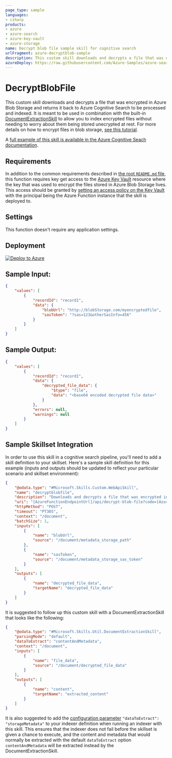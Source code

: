 ```yaml
---
page_type: sample
languages:
- csharp
products:
- azure
- azure-search
- azure-key-vault
- azure-storage
name: Decrypt blob file sample skill for cognitive search
urlFragment: azure-decryptblob-sample
description: This custom skill downloads and decrypts a file that was encrypted in Azure Blob Storage and returns it back to Azure Cognitive Search to be indexed.
azureDeploy: https://raw.githubusercontent.com/Azure-Samples/azure-search-power-skills/main/Utils/DecryptBlobFile/azuredeploy.json
---
```


# DecryptBlobFile

This custom skill downloads and decrypts a file that was encrypted in Azure Blob Storage and returns it back to Azure Cognitive Search to be processed and indexed. It is meant to be used in combination with the built-in [DocumentExtractionSkill](https://docs.microsoft.com/azure/search/cognitive-search-skill-document-extraction) to allow you to index encrypted files without needing to worry about them being stored unecrypted at rest. For more details on how to encrypt files in blob storage, [see this tutorial](https://docs.microsoft.com/azure/storage/blobs/storage-encrypt-decrypt-blobs-key-vault).

A [full example of this skill is available in the Azure Cognitive Seach documentation](https://docs.microsoft.com/azure/search/search-howto-index-encrypted-blobs).

## Requirements

In addition to the common requirements described in [the root `README.md` file](../../README.md), this function requires key get access to the [Azure Key Vault](https://azure.microsoft.com/services/key-vault/) resource where the key that was used to encrypt the files stored in Azure Blob Storage lives. This access should be granted by [setting an access policy on the Key Vault](https://docs.microsoft.com/azure/key-vault/general/assign-access-policy-portal) with the principal being the Azure Function instance that the skill is deployed to.

## Settings

This function doesn't require any application settings.

## Deployment

[![Deploy to Azure](https://azuredeploy.net/deploybutton.svg)](https://portal.azure.com/#create/Microsoft.Template/uri/https%3A%2F%2Fraw.githubusercontent.com%2FAzure-Samples%2Fazure-search-power-skills%2Fmain%2FUtils%2FDecryptBlobFile%2Fazuredeploy.json)

## Sample Input:

```json
{
    "values": [
        {
            "recordId": "record1",
            "data": { 
                "blobUrl": "http://blobStorage.com/myencryptedfile",
                "sasToken": "?sas=123&otherSasInfo=456"
            }
        }
    ]
}
```

## Sample Output:

```json
{
    "values": [
        {
            "recordId": "record1",
            "data": {
                "decrypted_file_data": {
                    "$type": "file",
                    "data": "<base64 encoded decrypted file data>"
                }
            },
            "errors": null,
            "warnings": null
        }
    ]
}
```

## Sample Skillset Integration

In order to use this skill in a cognitive search pipeline, you'll need to add a skill definition to your skillset.
Here's a sample skill definition for this example (inputs and outputs should be updated to reflect your particular scenario and skillset environment):

```json
{
    "@odata.type": "#Microsoft.Skills.Custom.WebApiSkill",
    "name": "decryptblobfile", 
    "description": "Downloads and decrypts a file that was encrypted in Azure Blob Storage",
    "uri": "[AzureFunctionEndpointUrl]/api/decrypt-blob-file?code=[AzureFunctionDefaultHostKey]",
    "httpMethod": "POST",
    "timeout": "PT30S",
    "context": "/document",
    "batchSize": 1,
    "inputs": [
        {
            "name": "blobUrl",
            "source": "/document/metadata_storage_path"
        },
        {
            "name": "sasToken",
            "source": "/document/metadata_storage_sas_token"
        }
    ],
    "outputs": [
        {
            "name": "decrypted_file_data",
            "targetName": "decrypted_file_data"
        }
    ]
}
```

It is suggested to follow up this custom skill with a DocumentExtractionSkill that looks like the following:

```json
{
    "@odata.type": "#Microsoft.Skills.Util.DocumentExtractionSkill",
    "parsingMode": "default",
    "dataToExtract": "contentAndMetadata",
    "context": "/document",
    "inputs": [
        {
            "name": "file_data",
            "source": "/document/decrypted_file_data"
        }
    ],
    "outputs": [
        {
            "name": "content",
            "targetName": "extracted_content"
        }
    ]
}
```

It is also suggested to add the [configuration parameter](https://docs.microsoft.com/rest/api/searchservice/create-indexer#parameters) `"dataToExtract": "storageMetadata"` to your indexer definition when running an indexer with this skill. This ensures that the indexer does not fail before the skillset is given a chance to execute, and the content and metadata that would normally be extracted with the default `dataToExtract` option `contentAndMetadata` will be extracted instead by the DocumentExtractionSkill.